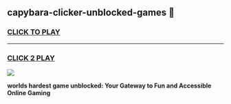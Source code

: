 
## capybara-clicker-unblocked-games 👋
<h3>
<a href="https://premium.freeplayer.one?title=capybara-clicker-unblocked-games&ref=14F">CLICK TO PLAY</a></h3>
<hr>

<h3>
<a href="https://premium.freeplayer.one?title=capybara-clicker-unblocked-games&ref=14F">CLICK 2 PLAY</a>
  
</h3>

<a href="https://premium.freeplayer.one?title=capybara-clicker-unblocked-games&ref=12F/"><img src="https://clearcache.store/games.png"></a>


**worlds hardest game unblocked: Your Gateway to Fun and Accessible Online Gaming**
